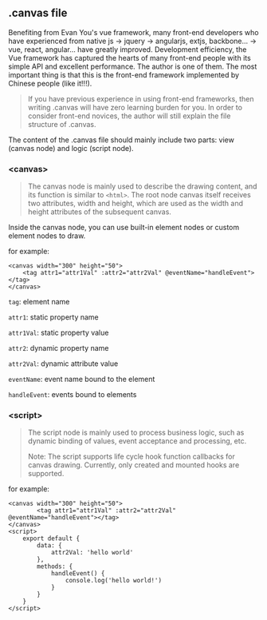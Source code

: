 ## .canvas file

Benefiting from Evan You's vue framework, many front-end developers who have experienced from native js -> jquery -> angularjs, extjs, backbone... -> vue, react, angular... have greatly improved. Development efficiency, the Vue framework has captured the hearts of many front-end people with its simple API and excellent performance. The author is one of them. The most important thing is that this is the front-end framework implemented by Chinese people (like it!!!).

> If you have previous experience in using front-end frameworks, then writing .canvas will have zero learning burden for you. In order to consider front-end novices, the author will still explain the file structure of .canvas.

The content of the .canvas file should mainly include two parts: view (canvas node) and logic (script node).

### <canvas\>

> The canvas node is mainly used to describe the drawing content, and its function is similar to `<html>`. The root node canvas itself receives two attributes, width and height, which are used as the width and height attributes of the subsequent canvas.

Inside the canvas node, you can use built-in element nodes or custom element nodes to draw.

for example:

```canvas
<canvas width="300" height="50">
    <tag attr1="attr1Val" :attr2="attr2Val" @eventName="handleEvent"></tag>
</canvas>
```

`tag`: element name

`attr1`: static property name

`attr1Val`: static property value

`attr2`: dynamic property name

`attr2Val`: dynamic attribute value

`eventName`: event name bound to the element

`handleEvent`: events bound to elements

### <script\>

> The script node is mainly used to process business logic, such as dynamic binding of values, event acceptance and processing, etc.
>
> Note: The script supports life cycle hook function callbacks for canvas drawing. Currently, only created and mounted hooks are supported.

for example:

```canvas
<canvas width="300" height="50">
    	<tag attr1="attr1Val" :attr2="attr2Val" @eventName="handleEvent"></tag>
</canvas>
<script>
	export default {
		data: {
			attr2Val: 'hello world'
		},
		methods: {
			handleEvent() {
				console.log('hello world!')
			}
		}
	}
</script>
```
